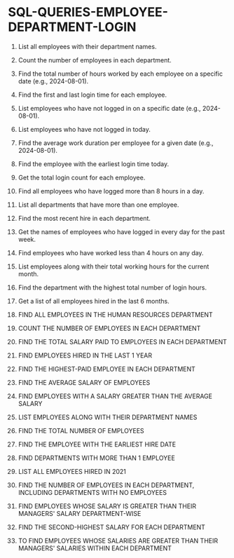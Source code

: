 # SQL-QUERIES-EMPLOYEE-DEPARTMENT-LOGIN

1. List all employees with their department names.
2. Count the number of employees in each department.
3. Find the total number of hours worked by each employee on a specific date (e.g., 2024-08-01).
4. Find the first and last login time for each employee.
5. List employees who have not logged in on a specific date (e.g., 2024-08-01).
6. List employees who have not logged in today.
7. Find the average work duration per employee for a given date (e.g., 2024-08-01).
8. Find the employee with the earliest login time today.
9. Get the total login count for each employee.
10. Find all employees who have logged more than 8 hours in a day.
11. List all departments that have more than one employee.
12. Find the most recent hire in each department.
13. Get the names of employees who have logged in every day for the past week.
14. Find employees who have worked less than 4 hours on any day.
15. List employees along with their total working hours for the current month.
16. Find the department with the highest total number of login hours.
17. Get a list of all employees hired in the last 6 months.

1. FIND ALL EMPLOYEES IN THE HUMAN RESOURCES DEPARTMENT
2. COUNT THE NUMBER OF EMPLOYEES IN EACH DEPARTMENT
3. FIND THE TOTAL SALARY PAID TO EMPLOYEES IN EACH DEPARTMENT
4. FIND EMPLOYEES HIRED IN THE LAST 1 YEAR
5. FIND THE HIGHEST-PAID EMPLOYEE IN EACH DEPARTMENT
6. FIND THE AVERAGE SALARY OF EMPLOYEES
7. FIND EMPLOYEES WITH A SALARY GREATER THAN THE AVERAGE SALARY
8. LIST EMPLOYEES ALONG WITH THEIR DEPARTMENT NAMES
9. FIND THE TOTAL NUMBER OF EMPLOYEES
10. FIND THE EMPLOYEE WITH THE EARLIEST HIRE DATE
11. FIND DEPARTMENTS WITH MORE THAN 1 EMPLOYEE
12. LIST ALL EMPLOYEES HIRED IN 2021
13. FIND THE NUMBER OF EMPLOYEES IN EACH DEPARTMENT, INCLUDING DEPARTMENTS WITH NO EMPLOYEES
14. FIND EMPLOYEES WHOSE SALARY IS GREATER THAN THEIR MANAGERS' SALARY DEPARTMENT-WISE
15. FIND THE SECOND-HIGHEST SALARY FOR EACH DEPARTMENT
16. TO FIND EMPLOYEES WHOSE SALARIES ARE GREATER THAN THEIR MANAGERS' SALARIES WITHIN EACH DEPARTMENT
